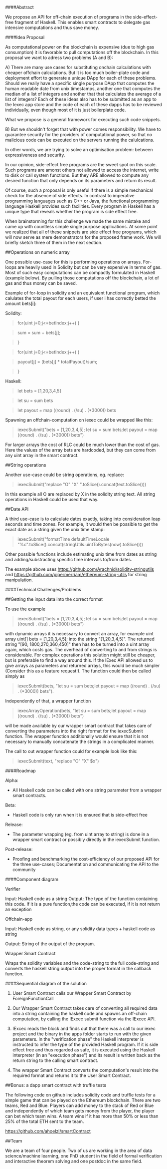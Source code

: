 ####Abstract


We propose an API for off-chain execution of programs in the side-effect-free fragment of Haskell.
This enables smart contracts to delegate gas intensive computations and thus save money.

####Idea Proposal

As computational power on the blockchain is expensive (due to high gas consumption) it is favorable to pull computations off the blockchain.
In this proposal we want to adress two problems (A and B):

A) 
There are many use cases for substituting onchain calculations with cheaper offchain calculations. 
But it is too much boiler-plate code and deployment effort to generate a unique DApp for each of these problems.
Should we really have a specific single purpose DApp that computes the human readable date from unix timestamps, another one that computes the median of a list of integers and another that that calculates the average of a list of integers? Each of these ideas also has to be submitted as an app to the Iexec app store and the code of each of these dapps has to be reviewed individually, even though most of it is just boilerplate code.


What we propose is a general framework for executing such code snippets.


B)
But we shouldn't forget that with power comes responsibility. 
We have to guarantee security for the providers of computational power, so that no malicious code can be executed on the servers running the calulcations.

In other words, we are trying to solve an optimisation problem: between expressiveness and security.

In our opinion, side-effect free programs are the sweet spot on this scale.
Such programs are amonst others not allowed to access the internet, write to disk or call system functions. But they ARE allowed to compute any desired function that only depends on its parameters and return its result.


Of course, such a proposal is only useful if there is a simple mechanical check for the absence of side effects.
In contrast to imperative programming languages such as C++ or Java, the functional programming language Haskell provides such facilities.
Every program in Haskell has a unique type that reveals
whether the program is side effect free. 

When brainstorming for this challenge we made the same mistake and came up with
countless simple single purpose applications.
At some point we realized that all of these snippets are side effect free programs, which will now serve as mere demonstrators for the proposed frame work.
We will briefly sketch three of them in the next section.

##Operations on numeric array

One possible use-case for this is performing operations on arrays.
For-loops are heavily used in Solidity but can be very expensive in terms of gas.
Most of such easy computations can be compactly formulated in Haskell (example below).
By pulling those computations off the blockchain, a lot of gas and thus money can be saved.

Example of for-loop in solidity and an equivalent functional program, which calulates
the total payout for each users, if user i has correctly betted the amount bets[i]:

Solidity:

>for(uint j=0;j<=betIndex;j++) {

> sum = sum + bets[j];

>}

>for(uint j=0;j<=betIndex;j++) {

> payout[j] = (bets[j] * totalPayout)/sum;

>}

Haskell:

>let bets = [1,20,3,4,5]

>let su =  sum bets

>let payout =  map  ((round) . (/su) . (*3000)) bets



Spawning an offchain-computation on iexec could be wrapped like this:

>iexecSubmit("bets = [1,20,3,4,5]; let su =  sum bets;let payout =  map  ((round) . (/su) . (*3000)) bets")

For larger arrays the cost of RLC could be much lower than the cost of gas.
Here the values of the array bets are hardcoded, but they can come from any uint array in the smart contract.


##String operations


Another use-case could be string operations, eg. replace:

>iexecSubmit("replace \"O\" \"X\" ".toSlice().concat(text.toSlice()))

In this example all O are replaced by X in the solidity string text. All string operations in Haskell could be used that way.


##Date API


A third use-case is to calculate dates exactly, taking into consideration leap seconds and time zones.
For example, it would then be possible to get the exact date as a string given the unix time stamp:

>iexecSubmit("formatTime defaultTimeLocale \"%c\".toSlice().concat(stringUtils.uintToBytes(now).toSlice()))

Other possible functions include estimating unix time from dates as string and adding/substracting specific time intervals to/from dates.

The example above uses https://github.com/Arachnid/solidity-stringutils and https://github.com/pipermerriam/ethereum-string-utils for string manipulation.


####Technical Challenges/Problems


##Getting the input data into the correct format

To use the example

>iexecSubmit("bets = [1,20,3,4,5]; let su =  sum bets;let payout =  map  ((round) . (/su) . (*3000)) bets")

with dynamic arrays it is necessary to convert an array, for example uint array uint[] bets  = [1,20,3,4,5]; into the string "[1,20,3,4,5]".
The returned string "[90, 1800,270,360,450]" then has to be turned into a uint array again, which costs gas.
The overhead of converting to and from strings is considerable.
For complex operations this solution might still be cheaper, but is preferable to find a way around this.
If the IExec API allowed us to give arrays as parameters and returned arrays, this would be much simpler
(Consider this as a feature request!).
The function could then be called simply as

>iexecSubmit(bets, "let su =  sum bets;let payout =  map  ((round) . (/su) . (*3000)) bets").

Independently of that, a wrapper function

>iexecArrayOperation(bets, "let su =  sum bets;let payout =  map  ((round) . (/su) . (*3000)) bets")

 will be made available by our wrapper smart contract that takes care of converting the parameters into the right format for the iexecSubmit function.
The wrapper function additionally would ensure that it is not necessary to manually concatenate the strings in a complicated manner.

The call to out wrapper function could for example look like this:

>iexecSubmit(text, "replace \"O\" \"X\" $x")



####Roadmap


Alpha:
* All Haskell code can be called with one string parameter from a wrapper  smart contracts.

Beta:
* Haskell code is only run when it is ensured that is side-effect free


Release:
* The parameter wrapping (eg. from uint array to string) is done in a wrapper smart contract or possibly directly in the iexecSubmit function.

Post-release:
* Proofing and benchmarking the cost-efficiency of our proposed API for the three use-cases; Documentation and communicating the API to the community


####Component diagram

Verifier

Input: Haskell code as a string
Output: The type of the function containing this code. If it is a pure function,the code can be executed, if it is not return an exception


Offchain-app

Input: Haskell code as string, or any solidity data types + haskell code as string

Output: String of the output of the program.


Wrapper Smart Contract

Wraps the solidity variables and the code-string to the full code-string and converts the haskell string output into the proper format in the callback function.


####Sequential diagram of the solution

1. User Smart Contract calls our Wrapper Smart Contract by ForeignFunctionCall

2. Our Wrapper Smart Contract takes care of converting all required data into a string containing the haskell code and spawns an off-chain computation,
 by calling the IExcec submit function via the IExcec API.


3. IExcec reads the block and finds out that there was a call to our iexec project and the binary in the apps folder starts to run with the given parameters.
In the "verification phase" the Haskell interpreter is instructed to infer the type of the provided Haskell program.
If it is side effect free and thus regarded as safe, it is executed using the Haskell interpreter (in an "execution phase")
and its result is written back as the return string to the calling smart contract.

4. The wrapper Smart Contract converts the computation's result into the required format and returns it to the User Smart Contract.

##Bonus: a dapp smart contract with truffle tests

The following code on github includes solidity code and truffle tests for  a simple game that can be played on the Ethereum blockchain.
There are two teams, Red and Blue. Players can add money to the stack of Red or Blue and independently of which team gets money from the player, the player can bet which team wins.
A team wins if it has more than 50% or less than 25% of the total ETH sent to the team.


https://github.com/ahoelzl/smartContract


##Team

We are a team of four people. Two of us are working in the area of data science/machine learning, one PhD student in the field of formal verification and interactive theorem solving and one postdoc in the same field.

